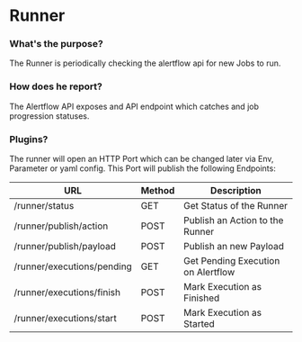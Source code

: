 # Runner

### What's the purpose?

The Runner is periodically checking the alertflow api for new Jobs to run.

### How does he report?

The Alertflow API exposes and API endpoint which catches and job progression statuses.

### Plugins?

The runner will open an HTTP Port which can be changed later via Env, Parameter or yaml config.
This Port will publish the following Endpoints:

| URL                        | Method | Description                        |
| -------------------------- | ------ | ---------------------------------- |
| /runner/status             | GET    | Get Status of the Runner           |
| /runner/publish/action     | POST   | Publish an Action to the Runner    |
| /runner/publish/payload    | POST   | Publish an new Payload             |
| /runner/executions/pending | GET    | Get Pending Execution on Alertflow |
| /runner/executions/finish  | POST   | Mark Execution as Finished         |
| /runner/executions/start   | POST   | Mark Execution as Started          |
